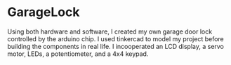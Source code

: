 # GarageLock
Using both hardware and software, I created my own garage door lock controlled by the  arduino chip. I used tinkercad to model my project before building the components in real life.  I incooperated an LCD display, a servo motor, LEDs, a potentiometer, and a 4x4 keypad.
